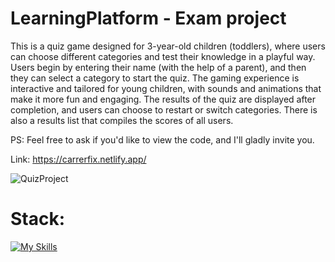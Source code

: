 # LearningPlatform - Exam project

This is a quiz game designed for 3-year-old children (toddlers), where users can choose different categories and test their knowledge in a playful way. Users begin by entering their name (with the help of a parent), and then they can select a category to start the quiz. The gaming experience is interactive and tailored for young children, with sounds and animations that make it more fun and engaging. The results of the quiz are displayed after completion, and users can choose to restart or switch categories. There is also a results list that compiles the scores of all users.

PS: Feel free to ask if you'd like to view the code, and I'll gladly invite you.

Link: https://carrerfix.netlify.app/

![QuizProject](https://github.com/user-attachments/assets/c392337b-19c7-4391-972d-59b5a1d8e2bd)

# Stack:
[![My Skills](https://skillicons.dev/icons?i=vite,react,ts,sass,netlify)](https://skillicons.dev)
